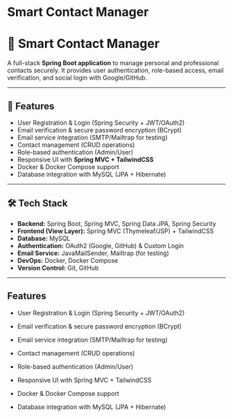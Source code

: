 ﻿#                            Smart Contact Manager

# 📒 Smart Contact Manager  

A full-stack **Spring Boot application** to manage personal and professional contacts securely. It provides user authentication, role-based access, email verification, and social login with Google/GitHub.  

---

## 🚀 Features
- User Registration & Login (Spring Security + JWT/OAuth2)  
- Email verification & secure password encryption (BCrypt)  
- Email service integration (SMTP/Mailtrap for testing)  
- Contact management (CRUD operations)  
- Role-based authentication (Admin/User)  
- Responsive UI with **Spring MVC + TailwindCSS**  
- Docker & Docker Compose support  
- Database integration with MySQL (JPA + Hibernate)  

---

## 🛠️ Tech Stack
- **Backend:** Spring Boot, Spring MVC, Spring Data JPA, Spring Security  
- **Frontend (View Layer):** Spring MVC (Thymeleaf/JSP) + TailwindCSS  
- **Database:** MySQL  
- **Authentication:** OAuth2 (Google, GitHub) & Custom Login  
- **Email Service:** JavaMailSender, Mailtrap (for testing)  
- **DevOps:** Docker, Docker Compose  
- **Version Control:** Git, GitHub  

---

## Features

- User Registration & Login (Spring Security + JWT/OAuth2)

- Email verification & secure password encryption (BCrypt)

- Email service integration (SMTP/Mailtrap for testing)

- Contact management (CRUD operations)

- Role-based authentication (Admin/User)

- Responsive UI with Spring MVC + TailwindCSS

- Docker & Docker Compose support

- Database integration with MySQL (JPA + Hibernate)
